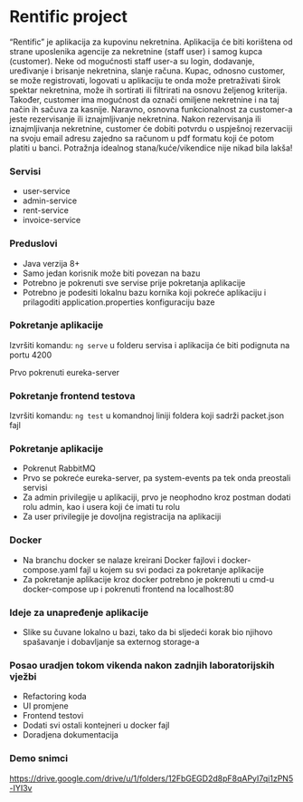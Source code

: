 # Rentific project

“Rentific” je aplikacija za kupovinu nekretnina. Aplikacija će biti korištena od strane uposlenika agencije za nekretnine (staff user) i samog kupca (customer). Neke od mogućnosti staff user-a su login, dodavanje, uređivanje i brisanje nekretnina, slanje računa. Kupac, odnosno customer, se može registrovati, logovati u aplikaciju te onda može pretraživati širok spektar nekretnina, može ih sortirati ili filtrirati na osnovu željenog kriterija. Također, customer ima mogućnost da označi omiljene nekretnine i na taj način ih sačuva za kasnije. Naravno, osnovna funkcionalnost za customer-a jeste rezervisanje ili iznajmljivanje nekretnina. Nakon rezervisanja ili iznajmljivanja nekretnine, customer će dobiti potvrdu o uspješnoj rezervaciji na svoju email adresu zajedno sa računom u pdf formatu koji će potom platiti u banci. Potražnja idealnog stana/kuće/vikendice nije nikad bila lakša!

### Servisi

* user-service
* admin-service
* rent-service
* invoice-service

### Preduslovi

* Java verzija 8+
* Samo jedan korisnik može biti povezan na bazu
* Potrebno je pokrenuti sve servise prije pokretanja aplikacije
* Potrebno je podesiti lokalnu bazu kornika koji pokreće aplikaciju i prilagoditi application.properties konfiguraciju baze

### Pokretanje aplikacije

Izvršiti komandu: ```ng serve``` u folderu servisa i aplikacija će biti podignuta na portu 4200

Prvo pokrenuti eureka-server

### Pokretanje frontend testova

Izvršiti komandu: ```ng test``` u komandnoj liniji foldera koji sadrži packet.json fajl

### Pokretanje aplikacije
* Pokrenut RabbitMQ
* Prvo se pokreće eureka-server, pa system-events pa tek onda preostali servisi
* Za admin privilegije u aplikaciji, prvo je neophodno kroz postman dodati rolu admin, kao i usera koji će imati tu rolu
* Za user privilegije je dovoljna registracija na aplikaciji

### Docker
* Na branchu docker se nalaze kreirani Docker fajlovi i docker-compose.yaml fajl u kojem su svi podaci za pokretanje aplikacije
* Za pokretanje aplikacije kroz docker potrebno je pokrenuti u cmd-u docker-compose up i pokrenuti frontend na localhost:80

### Ideje za unapređenje aplikacije
* Slike su čuvane lokalno u bazi, tako da bi sljedeći korak bio njihovo spašavanje i dobavljanje sa externog storage-a 

### Posao uradjen tokom vikenda nakon zadnjih laboratorijskih vježbi
* Refactoring koda
* UI promjene
* Frontend testovi
* Dodati svi ostali kontejneri u docker fajl
* Doradjena dokumentacija

### Demo snimci
https://drive.google.com/drive/u/1/folders/12FbGEGD2d8pF8qAPyI7qi1zPN5-IYI3v



